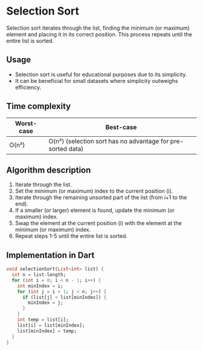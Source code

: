 # Selection Sort

Selection sort iterates through the list, finding the minimum (or maximum) element and placing it in its correct position. This process repeats until the entire list is sorted.

## Usage

* Selection sort is useful for educational purposes due to its simplicity.
* It can be beneficial for small datasets where simplicity outweighs efficiency.

## Time complexity

Worst-case | Best-case
------- | --------
O(n²) | O(n²) (selection sort has no advantage for pre-sorted data)

## Algorithm description

1. Iterate through the list.
2. Set the minimum (or maximum) index to the current position (i).
3. Iterate through the remaining unsorted part of the list (from i+1 to the end).
4. If a smaller (or larger) element is found, update the minimum (or maximum) index.
5. Swap the element at the current position (i) with the element at the minimum (or maximum) index.
6. Repeat steps 1-5 until the entire list is sorted.

## Implementation in Dart

```Dart
void selectionSort(List<int> list) {
  int n = list.length;
  for (int i = 0; i < n - 1; i++) {
    int minIndex = i;
    for (int j = i + 1; j < n; j++) {
      if (list[j] < list[minIndex]) {
        minIndex = j;
      }
    }
    int temp = list[i];
    list[i] = list[minIndex];
    list[minIndex] = temp;
  }
}
```
